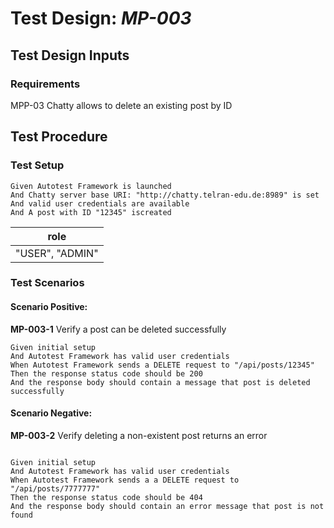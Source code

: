# Test Design: *MP-003*

## Test Design Inputs

### Requirements

MPP-03 Chatty allows to delete an existing post by ID

## Test Procedure

### Test Setup

```gherkin
Given Autotest Framework is launched
And Chatty server base URI: "http://chatty.telran-edu.de:8989" is set
And valid user credentials are available
And A post with ID "12345" iscreated 
```

| role                    |
|-------------------------|
| "USER", "ADMIN" |

### Test Scenarios

#### Scenario Positive:
**MP-003-1** Verify a post can be deleted successfully
```gherkin
Given initial setup
And Autotest Framework has valid user credentials
When Autotest Framework sends a DELETE request to "/api/posts/12345"
Then the response status code should be 200
And the response body should contain a message that post is deleted successfully
```
#### Scenario Negative:
**MP-003-2** Verify deleting a non-existent post returns an error
```gherkin

Given initial setup
And Autotest Framework has valid user credentials
When Autotest Framework sends a a DELETE request to "/api/posts/7777777"
Then the response status code should be 404
And the response body should contain an error message that post is not found
```



